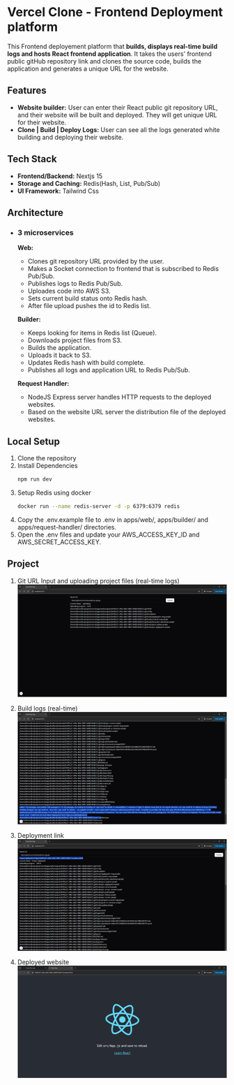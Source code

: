 # Vercel Clone - Frontend Deployment platform

This Frontend deployement platform that <b>builds, displays real-time build logs and hosts React frontend application</b>. It takes the users' frontend public gitHub repository link and clones the source code, builds the application and generates a unique URL for the website.

## Features

- <b>Website builder:</b> User can enter their React public git repository URL, and their website will be built and deployed. They will get unique URL for their website.
- <b>Clone | Build | Deploy Logs:</b> User can see all the logs generated white building and deploying their website.

## Tech Stack

- <b>Frontend/Backend:</b> Nextjs 15
- <b>Storage and Caching:</b> Redis(Hash, List, Pub/Sub)
- <b>UI Framework:</b> Tailwind Css

## Architecture

- ### 3 microservices
    <b>Web:</b> 
    - Clones git repository URL provided by the user.
    - Makes a Socket connection to frontend that is subscribed to Redis Pub/Sub.
    - Publishes logs to Redis Pub/Sub.
    - Uploades code into AWS S3.
    - Sets current build status onto Redis hash.
    - After file upload pushes the id to Redis list.
    
    <b>Builder:</b>
    - Keeps looking for items in Redis list (Queue).
    - Downloads project files from S3.
    - Builds the application.
    - Uploads it back to S3.
    - Updates Redis hash with build complete.
    - Publishes all logs and application URL to Redis Pub/Sub.

    <b>Request Handler:</b>
    - NodeJS Express server handles HTTP requests to the deployed websites.
    - Based on the website URL server the distribution file of the deployed websites.

## Local Setup

1. Clone the repository
2. Install Dependencies
    ```bash
    npm run dev
    ```
3. Setup Redis using docker
    ```bash
    docker run --name redis-server -d -p 6379:6379 redis
    ```
4. Copy the .env.example file to .env in apps/web/, apps/builder/ and apps/request-handler/ directories.
5. Open the .env files and update your AWS_ACCESS_KEY_ID and AWS_SECRET_ACCESS_KEY.

## Project

1. Git URL Input and uploading project files (real-time logs)
![Git URL Input and upload](docs/images/vercel-project-screenshot-1.png)

2. Build logs (real-time)
![Git URL Input and upload](docs/images/vercel-project-screenshot-2.png)

3. Deployment link
![Git URL Input and upload](docs/images/vercel-project-screenshot-3.png)

4. Deployed website
![Git URL Input and upload](docs/images/vercel-project-screenshot-4.png)
